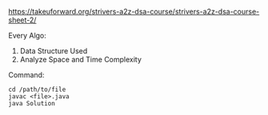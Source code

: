 https://takeuforward.org/strivers-a2z-dsa-course/strivers-a2z-dsa-course-sheet-2/

Every Algo:
1. Data Structure Used
2. Analyze Space and Time Complexity

Command:
```
cd /path/to/file
javac <file>.java
java Solution
```